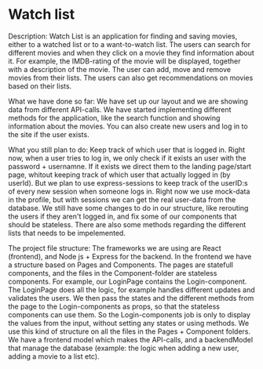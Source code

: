# Watch list 

Description:
Watch List is an application for finding and saving movies, either to a watched list or to a want-to-watch list. The users can search for different movies and when they click on a movie they find information about it. For example, the IMDB-rating of the movie will be displayed, together with a description of the movie. The user can add, move and remove movies from their lists. The users can also get recommendations on movies based on their lists.

What we have done so far:
We have set up our layout and we are showing data from different API-calls. We have started implementing different methods for the application, like the search function and showing information about the movies. You can also create new users and log in to the site if the user exists.  

What you still plan to do:
Keep track of which user that is logged in. Right now, when a user tries to log in, we only check if it exists an user with the password + usernamne. If it exists we direct them to the landing page/start page, whitout keeping track of which user that actually logged in (by userId). But we plan to use express-sessions to keep track of the userID:s of every new session when someone logs in. Right now we use mock-data in the profile, but with sessions we can get the real user-data from the database. We still have some changes to do in our structure, like rerouting the users if they aren't logged in, and fix some of our components that should be stateless. There are also some methods regarding the different lists that needs to be impelemented.

The project file structure:
The frameworks we are using are React (frontend), and Node js + Express for the backend. In the frontend we have a structure based on Pages and Components. The pages are statefull components, and the files in the Component-folder are stateless components. For example, our LoginPage contains the Login-component. The LoginPage does all the logic, for example handles different updates and validates the users. We then pass the states and the different methods from the page to the Login-components as props, so that the stateless components can use them. So the Login-components job is only to display the values from the input, without setting any states or using methods. We use this kind of structure on all the files in the Pages + Component folders. We have a frontend model which makes the API-calls, and a backendModel that manage the database (example: the logic when adding a new user, adding a movie to a list etc). 


